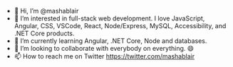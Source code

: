 - 👋 Hi, I’m @mashablair
- 👀 I’m interested in full-stack web development.  I love JavaScript, Angular, CSS, VSCode, React, Node/Express, MySQL, Accessibility, and .NET Core products.  
- 🌱 I’m currently learning Angular, .NET Core, Node and databases.  
- 💞️ I’m looking to collaborate with everybody on everything.  😄
- 📫 How to reach me on Twitter https://twitter.com/mashablair 

<!---
mashablair/mashablair is a ✨ special ✨ repository because its `README.md` (this file) appears on your GitHub profile.
You can click the Preview link to take a look at your changes.
--->
